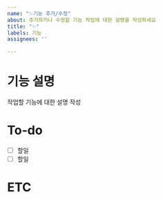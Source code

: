 ```yaml
---
name: "✨기능 추가/수정"
about: 추가하거나 수정할 기능 작업에 대한 설명을 작성하세요
title: "✨"
labels: 기능
assignees: ''

---
```


# 기능 설명

작업할 기능에 대한 설명 작성

# To-do

- [ ] 할일
- [ ] 할일

# ETC
